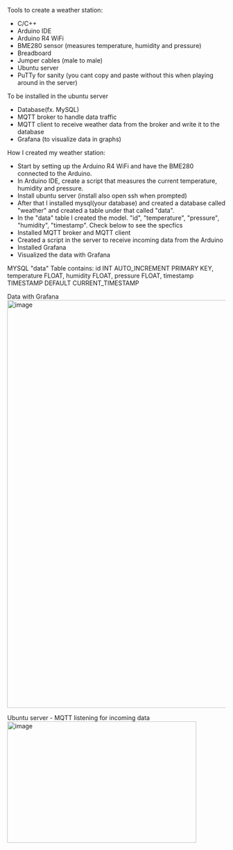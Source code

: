 Tools to create a weather station:
- C/C++
- Arduino IDE
- Arduino R4 WiFi 
- BME280 sensor (measures temperature, humidity and pressure)
- Breadboard
- Jumper cables (male to male)
- Ubuntu server
- PuTTy for sanity (you cant copy and paste without this when playing around in the server)

To be installed in the ubuntu server
- Database(fx. MySQL)
- MQTT broker to handle data traffic
- MQTT client to receive weather data from the broker and write it to the database
- Grafana (to visualize data in graphs)

How I created my weather station:
- Start by setting up the Arduino R4 WiFi and have the BME280 connected to the Arduino.
- In Arduino IDE, create a script that measures the current temperature, humidity and pressure.
- Install ubuntu server (install also open ssh when prompted)
- After that I installed mysql(your database) and created a database called "weather" and created a table under that called "data".
- In the "data" table I created the model. "id", "temperature", "pressure", "humidity", "timestamp". Check below to see the specfics
- Installed MQTT broker and MQTT client
- Created a script in the server to receive incoming data from the Arduino
- Installed Grafana
- Visualized the data with Grafana

MYSQL "data" Table contains: 
    id INT AUTO_INCREMENT PRIMARY KEY,
    temperature FLOAT,
    humidity FLOAT,
    pressure FLOAT,
    timestamp TIMESTAMP DEFAULT CURRENT_TIMESTAMP

Data with Grafana
<img width="926" height="938" alt="image" src="https://github.com/user-attachments/assets/56c5f790-e8fa-4824-b756-20e010914427" />

Ubuntu server - MQTT listening for incoming data
<img width="436" height="279" alt="image" src="https://github.com/user-attachments/assets/bd5cbfa6-b974-47e0-b9d1-85f30f909250" />
